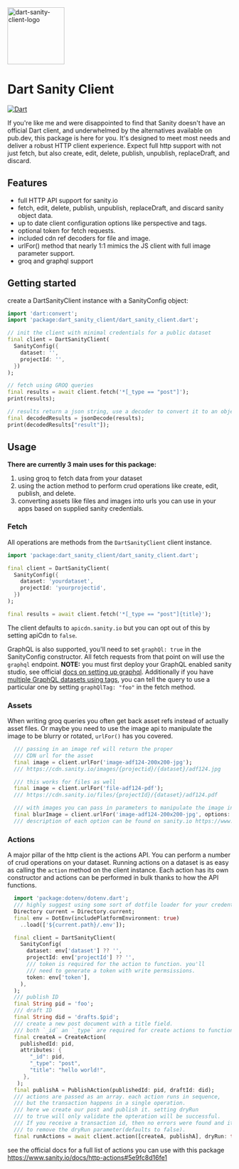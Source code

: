 <img width="128" alt="dart-sanity-client-logo" src="https://github.com/user-attachments/assets/077aa24d-ea9e-42da-b5d7-f2dfa16775f6" />

# Dart Sanity Client
[![Dart](https://github.com/parkerhutchinson/dart_sanity_client/actions/workflows/dart.yml/badge.svg)](https://github.com/parkerhutchinson/dart_sanity_client/actions/workflows/dart.yml)

If you're like me and were disappointed to find that Sanity doesn't have an official Dart client, and underwhelmed by the alternatives available on pub.dev, this package is here for you. It's designed to meet most needs and deliver a robust HTTP client experience. Expect full http support with not just fetch, but also create, edit, delete, publish, unpublish, replaceDraft, and discard.

## Features

* full HTTP API support for sanity.io
* fetch, edit, delete, publish, unpublish, replaceDraft, and discard sanity object data.
* up to date client configuration options like perspective and tags.
* optional token for fetch requests.
* included cdn ref decoders for file and image.
* urlFor() method that nearly 1:1 mimics the JS client with full image parameter support.
* groq and graphql support

## Getting started

create a DartSanityClient instance with a SanityConfig object:

```dart
import 'dart:convert';
import 'package:dart_sanity_client/dart_sanity_client.dart';

// init the client with minimal credentials for a public dataset
final client = DartSanityClient(
  SanityConfig({
    dataset: '',
    projectId: '',
  })
);

// fetch using GROQ queries
final results = await client.fetch('*[_type == "post"]');
print(results);

// results return a json string, use a decoder to convert it to an object
final decodedResults = jsonDecode(results);
print(decodedResults["result"]);
```

## Usage

**There are currently 3 main uses for this package:**

1. using groq to fetch data from your dataset
2. using the action method to perform crud operations like create, edit, publish, and delete.
3. converting assets like files and images into urls you can use in your apps based on supplied sanity credentials.

### Fetch

All operations are methods from the `DartSanityClient` client instance. 
```dart
import 'package:dart_sanity_client/dart_sanity_client.dart';

final client = DartSanityClient(
  SanityConfig({
    dataset: 'yourdataset',
    projectId: 'yourprojectid',
  })
);

final results = await client.fetch('*[_type == "post"]{title}');
```

The client defaults to `apicdn.sanity.io` but you can opt out of this by setting apiCdn to `false`.

GraphQL is also supported, you'll need to set `graphQl: true` in the SanityConfig constructor. All fetch requests from that point on will use the `graphql` endpoint. **NOTE:** you must first deploy your GraphQL enabled sanity studio, see official [docs on setting up graphql](https://www.sanity.io/docs/graphql#3af0194e8e42). Additionally if you have [multiple GraphQL datasets using tags](https://www.sanity.io/docs/graphql#e2e900be2233), you can tell the query to use a particular one by setting `graphQlTag: "foo"` in the fetch method.

### Assets
When writing groq queries you often get back asset refs instead of actually asset files. Or maybe you need to use the image api to manipulate the image to be blurry or rotated, `urlFor()` has you covered.

```dart
  /// passing in an image ref will return the proper
  /// CDN url for the asset
  final image = client.urlFor('image-adf124-200x200-jpg');
  /// https://cdn.sanity.io/images/{projectid}/{dataset}/adf124.jpg

  /// this works for files as well
  final image = client.urlFor('file-adf124-pdf');
  /// https://cdn.sanity.io/files/{projectId}/{dataset}/adf124.pdf

  /// with images you can pass in parameters to manipulate the image in various ways
  final blurImage = client.urlFor('image-adf124-200x200-jpg', options: ImageOptions(blur: 100));
  /// description of each option can be found on sanity.io https://www.sanity.io/docs/image-urls#BhPyF4m0
```

### Actions
A major pillar of the http client is the actions API. You can perform a number of crud operations on your dataset. Running actions on a dataset is as easy as calling the `action` method on the client instance. Each action has its own constructor and actions can be performed in bulk thanks to how the API functions. 

```dart
  import 'package:dotenv/dotenv.dart';
  /// highly suggest using some sort of dotfile loader for your credentials
  Directory current = Directory.current;
  final env = DotEnv(includePlatformEnvironment: true)
    ..load(['${current.path}/.env']);

  final client = DartSanityClient(
    SanityConfig(
      dataset: env['dataset'] ?? '',
      projectId: env['projectId'] ?? '',
      /// token is required for the action to function. you'll 
      /// need to generate a token with write permsissions.
      token: env['token'],
    ),
  );
  /// publish ID
  final String pid = 'foo';
  /// draft ID
  final String did = 'drafts.$pid';
  /// create a new post document with a title field. 
  /// both `_id` an `_type` are required for create actions to function.
  final createA = CreateAction(
    publishedId: pid, 
    attributes: {
       "_id": pid,
       "_type": "post",
       "title": "hello world!",
     },
   );
  final publishA = PublishAction(publishedId: pid, draftId: did);
  /// actions are passed as an array. each action runs in sequence, 
  /// but the transaction happens in a single operation.
  /// here we create our post and publish it. setting dryRun 
  /// to true will only validate the opteration will be successful.
  /// If you receive a transaction id, then no errors were found and its safe 
  /// to remove the dryRun parameter(defaults to false).
  final runActions = await client.action([createA, publishA], dryRun: true); 

```

see the official docs for a full list of actions you can use with this package https://www.sanity.io/docs/http-actions#5e9fc8d16fe1



